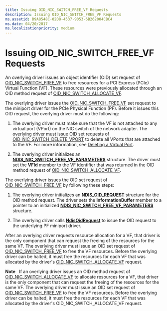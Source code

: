 ```yaml
---
title: Issuing OID_NIC_SWITCH_FREE_VF Requests
description: Issuing OID_NIC_SWITCH_FREE_VF Requests
ms.assetid: D9A8548C-02D8-4537-9053-6B262004CBC4
ms.date: 04/20/2017
ms.localizationpriority: medium
---
```


# Issuing OID\_NIC\_SWITCH\_FREE\_VF Requests


An overlying driver issues an object identifier (OID) set request of [OID\_NIC\_SWITCH\_FREE\_VF](https://docs.microsoft.com/windows-hardware/drivers/network/oid-nic-switch-free-vf) to free resources for a PCI Express (PCIe) Virtual Function (VF). These resources were previously allocated through an OID method request of [OID\_NIC\_SWITCH\_ALLOCATE\_VF](https://docs.microsoft.com/windows-hardware/drivers/network/oid-nic-switch-allocate-vf).

The overlying driver issues the [OID\_NIC\_SWITCH\_FREE\_VF](https://docs.microsoft.com/windows-hardware/drivers/network/oid-nic-switch-free-vf) set request to the miniport driver for the PCIe Physical Function (PF). Before it issues this OID request, the overlying driver must do the following:

1.  The overlying driver must make sure that the VF is not attached to any virtual port (VPort) on the NIC switch of the network adapter. The overlying driver must issue OID set requests of [OID\_NIC\_SWITCH\_DELETE\_VPORT](https://docs.microsoft.com/windows-hardware/drivers/network/oid-nic-switch-delete-vport) to delete all VPorts that are attached to the VF. For more information, see [Deleting a Virtual Port](deleting-a-virtual-port.md).

2.  The overlying driver initializes an [**NDIS\_NIC\_SWITCH\_FREE\_VF\_PARAMETERS**](https://docs.microsoft.com/windows-hardware/drivers/ddi/ntddndis/ns-ntddndis-_ndis_nic_switch_free_vf_parameters) structure. The driver must set the **VFId** member to the VF identifier that was returned in the OID method request of [OID\_NIC\_SWITCH\_ALLOCATE\_VF](https://docs.microsoft.com/windows-hardware/drivers/network/oid-nic-switch-allocate-vf).

The overlying driver issues the OID set request of [OID\_NIC\_SWITCH\_FREE\_VF](https://docs.microsoft.com/windows-hardware/drivers/network/oid-nic-switch-free-vf) by following these steps:

1.  The overlying driver initializes an [**NDIS\_OID\_REQUEST**](https://docs.microsoft.com/windows-hardware/drivers/ddi/ndis/ns-ndis-_ndis_oid_request) structure for the OID method request. The driver sets the **InformationBuffer** member to a pointer to an initialized [**NDIS\_NIC\_SWITCH\_FREE\_VF\_PARAMETERS**](https://docs.microsoft.com/windows-hardware/drivers/ddi/ntddndis/ns-ntddndis-_ndis_nic_switch_free_vf_parameters) structure.

2.  The overlying driver calls [**NdisOidRequest**](https://docs.microsoft.com/windows-hardware/drivers/ddi/ndis/nf-ndis-ndisoidrequest) to issue the OID request to the underlying PF miniport driver.

After an overlying driver requests resource allocation for a VF, that driver is the only component that can request the freeing of the resources for the same VF. The overlying driver must issue an OID set request of [OID\_NIC\_SWITCH\_FREE\_VF](https://docs.microsoft.com/windows-hardware/drivers/network/oid-nic-switch-free-vf) to free the VF resources. Before the overlying driver can be halted, it must free the resources for each VF that was allocated by the driver's [OID\_NIC\_SWITCH\_ALLOCATE\_VF](https://docs.microsoft.com/windows-hardware/drivers/network/oid-nic-switch-allocate-vf) request.

**Note**   If an overlying driver issues an OID method request of [OID\_NIC\_SWITCH\_ALLOCATE\_VF](https://docs.microsoft.com/windows-hardware/drivers/network/oid-nic-switch-allocate-vf) to allocate resources for a VF, that driver is the only component that can request the freeing of the resources for the same VF. The overlying driver must issue an OID set request of [OID\_NIC\_SWITCH\_FREE\_VF](https://docs.microsoft.com/windows-hardware/drivers/network/oid-nic-switch-free-vf) to free the VF resources. Before the overlying driver can be halted, it must free the resources for each VF that was allocated by the driver's OID\_NIC\_SWITCH\_ALLOCATE\_VF request.

 

 

 





